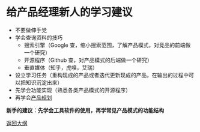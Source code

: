 # 给产品经理新人的学习建议

- 不要做伸手党
- 学会查询资料的技巧
  - 搜索引擎（Google 查，缩小搜索范围，了解产品模式，对竞品的前端做一个研究）
  - 开源程序（Github 查，对产品模式的后端做一个研究）
  - 垂直媒体（知乎，虎嗅，艾瑞）
- 设立学习任务（重构现成的产品或者迭代更新现成的产品，在输出的过程中可以把知识沉淀出来）
- 先学会功能实现（熟悉各类产品模式的开源程序）
- 再学会[产品规划](https://baike.baidu.com/item/%E4%BA%A7%E5%93%81%E8%A7%84%E5%88%92)

**新手的建议：先学会工具软件的使用，再学常见产品模式的功能结构**



[返回大纲](https://github.com/FRANKIETANG/PM#%E4%BA%A7%E5%93%81%E7%BB%8F%E7%90%86%E7%AC%AC%E4%B8%80%E8%AF%BE-%E5%A4%A7%E7%BA%B2)